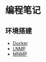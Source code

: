 # 编程笔记

## 环境搭建

- [Docker](development/docker.md)
- [LNMP](development/lnmp.md)
- [MNMP](development/mnmp.md)


